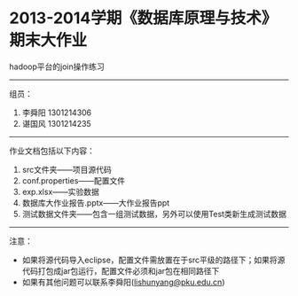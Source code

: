 2013-2014学期《数据库原理与技术》期末大作业
==========================================
hadoop平台的join操作练习

---

组员：

1. 李舜阳 1301214306
2. 谌国风 1301214235

---

作业文档包括以下内容：

1. src文件夹——项目源代码
2. conf.properties——配置文件
3. exp.xlsx——实验数据
4. 数据库大作业报告.pptx——大作业报告ppt
5. 测试数据文件夹——包含一组测试数据，另外可以使用Test类新生成测试数据

---

注意：

- 如果将源代码导入eclipse，配置文件需放置在于src平级的路径下；如果将源代码打包成jar包运行，配置文件必须和jar包在相同路径下
- 如果有其他问题可以联系李舜阳(lishunyang@pku.edu.cn)
